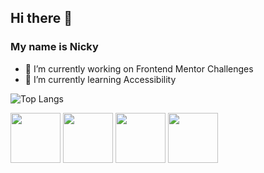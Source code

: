 ## Hi there 👋

### My name is Nicky

- 🔭 I’m currently working on Frontend Mentor Challenges
- 🌱 I’m currently learning Accessibility

![Top Langs](https://github-readme-stats.vercel.app/api/top-langs/?username=coderalchemy24&layout=compact)


<p >
      <img src="https://devicon-website.vercel.app/api/html5/original-wordmark.svg" width="80" height="auto"></img>
      <img src="https://devicon-website.vercel.app/api/css3/original-wordmark.svg" width="80" height="auto"></img>
      <img src="https://devicon-website.vercel.app/api/sass/original.svg" width="80" height="auto"></img>
      <img src="https://devicon-website.vercel.app/api/react/original-wordmark.svg" width="80" height="auto"></img>
    </p>



